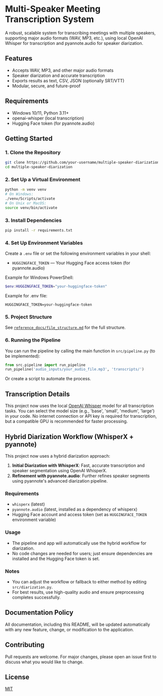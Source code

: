 # Multi-Speaker Meeting Transcription System

A robust, scalable system for transcribing meetings with multiple speakers, supporting major audio formats (WAV, MP3, etc.), using local OpenAI Whisper for transcription and pyannote.audio for speaker diarization.

## Features
- Accepts WAV, MP3, and other major audio formats
- Speaker diarization and accurate transcription
- Exports results as text, CSV, JSON (optionally SRT/VTT)
- Modular, secure, and future-proof

## Requirements
- Windows 10/11, Python 3.11+
- openai-whisper (local transcription)
- Hugging Face token (for pyannote.audio)

## Getting Started

### 1. Clone the Repository
```bash
git clone https://github.com/your-username/multiple-speaker-diarization.git
cd multiple-speaker-diarization
```

### 2. Set Up a Virtual Environment
```bash
python -m venv venv
# On Windows:
./venv/Scripts/activate
# On Unix or MacOS:
source venv/bin/activate
```

### 3. Install Dependencies
```bash
pip install -r requirements.txt
```

### 4. Set Up Environment Variables
Create a `.env` file or set the following environment variables in your shell:

- `HUGGINGFACE_TOKEN` — Your Hugging Face access token (for pyannote.audio)

Example for Windows PowerShell:
```powershell
$env:HUGGINGFACE_TOKEN="your-huggingface-token"
```

Example for .env file:
```
HUGGINGFACE_TOKEN=your-huggingface-token
```

### 5. Project Structure
See [`reference_docs/file_structure.md`](reference_docs/file_structure.md) for the full structure.

### 6. Running the Pipeline
You can run the pipeline by calling the main function in `src/pipeline.py` (to be implemented):

```python
from src.pipeline import run_pipeline
run_pipeline('audio_inputs/your_audio_file.mp3', 'transcripts/')
```

Or create a script to automate the process.

## Transcription Details
This project now uses the local [OpenAI Whisper](https://github.com/openai/whisper) model for all transcription tasks. You can select the model size (e.g., 'base', 'small', 'medium', 'large') in your code. No internet connection or API key is required for transcription, but a compatible GPU is recommended for faster processing.

## Hybrid Diarization Workflow (WhisperX + pyannote)

This project now uses a hybrid diarization approach:

1. **Initial Diarization with WhisperX**: Fast, accurate transcription and speaker segmentation using OpenAI WhisperX.
2. **Refinement with pyannote.audio**: Further refines speaker segments using pyannote's advanced diarization pipeline.

### Requirements
- `whisperx` (latest)
- `pyannote.audio` (latest, installed as a dependency of whisperx)
- Hugging Face account and access token (set as `HUGGINGFACE_TOKEN` environment variable)

### Usage
- The pipeline and app will automatically use the hybrid workflow for diarization.
- No code changes are needed for users; just ensure dependencies are installed and the Hugging Face token is set.

### Notes
- You can adjust the workflow or fallback to either method by editing `src/diarization.py`.
- For best results, use high-quality audio and ensure preprocessing completes successfully.

## Documentation Policy
All documentation, including this README, will be updated automatically with any new feature, change, or modification to the application.

## Contributing
Pull requests are welcome. For major changes, please open an issue first to discuss what you would like to change.

## License
[MIT](LICENSE) 